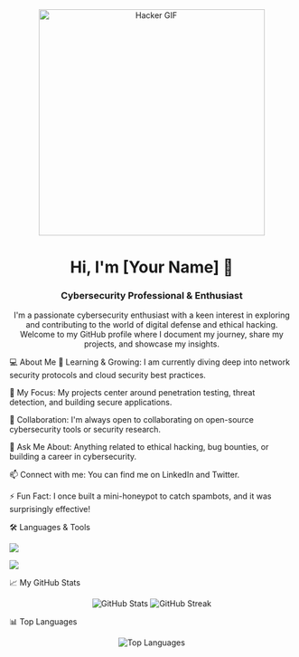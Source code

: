 <div align="center">
<img src="https://www.google.com/search?q=https://media.giphy.com/media/v1.Y2lkPTc5MGI3NjExYzRqa254eGdwc2s1ZWVrb3RreW1xMmF6NHFmdHpmYmRwaDF1ZWM5NCZlcD12MV9pbnRlcm5hbF9naWZfYnlfaWQmY3Q9Zw/L8rUf8LqQ27Q2p6Nqg/giphy.gif" alt="Hacker GIF" width="400" />
</div>

<h1 align="center">Hi, I'm [Your Name] 👋</h1>
<h3 align="center">Cybersecurity Professional & Enthusiast</h3>

<p align="center">
I'm a passionate cybersecurity enthusiast with a keen interest in exploring and contributing to the world of digital defense and ethical hacking. Welcome to my GitHub profile where I document my journey, share my projects, and showcase my insights.
</p>

💻 About Me
🌱 Learning & Growing: I am currently diving deep into network security protocols and cloud security best practices.

🔭 My Focus: My projects center around penetration testing, threat detection, and building secure applications.

🤝 Collaboration: I'm always open to collaborating on open-source cybersecurity tools or security research.

💬 Ask Me About: Anything related to ethical hacking, bug bounties, or building a career in cybersecurity.

📫 Connect with me: You can find me on LinkedIn and Twitter.

⚡ Fun Fact: I once built a mini-honeypot to catch spambots, and it was surprisingly effective!

🛠️ Languages & Tools
<p align="left">
<img src="https://www.google.com/search?q=https://skillicons.dev/icons%3Fi%3Dpython,java,go,bash,linux,docker,kubernetes,aws,gcp,azure,git,figma,vscode" />
</p>
<p align="left">
<img src="https://www.google.com/search?q=https://skillicons.dev/icons%3Fi%3Dwireshark,nmap,metasploit,burpsuite,sql,kali,c,cpp,html,css" />
</p>

📈 My GitHub Stats
<div align="center">
<img src="https://github-readme-stats.vercel.app/api?username=[Your-Username]&show_icons=true&theme=onedark" alt="GitHub Stats" />
<img src="https://www.google.com/search?q=https://github-readme-streak-stats.herokuapp.com/%3Fuser%3D[Your-Username]&theme=onedark" alt="GitHub Streak" />
</div>

📊 Top Languages
<div align="center">
<img src="https://www.google.com/search?q=https://github-readme-stats.vercel.app/api/top-langs/%3Fusername%3D[Your-Username]&layout=compact&theme=onedark" alt="Top Languages" />
</div>
